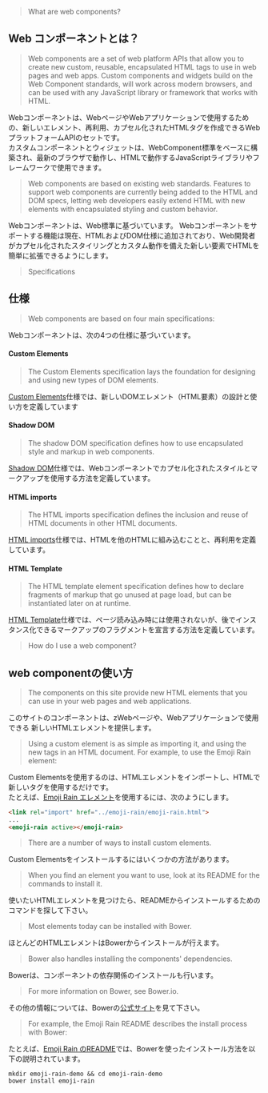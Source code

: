 > What are web components?  

## Web コンポーネントとは？  
 
> Web components are a set of web platform APIs that allow you to create new custom, reusable, encapsulated HTML tags to use in web pages and web apps. Custom components and widgets build on the Web Component standards, will work across modern browsers, and can be used with any JavaScript library or framework that works with HTML.

Webコンポーネントは、WebページやWebアプリケーションで使用するための、新しいエレメント、再利用、カプセル化されたHTMLタグを作成できるWebプラットフォームAPIのセットです。  
カスタムコンポーネントとウィジェットは、WebComponent標準をベースに構築され、最新のブラウザで動作し、HTMLで動作するJavaScriptライブラリやフレームワークで使用できます。

> Web components are based on existing web standards. Features to support web components are currently being added to the HTML and DOM specs, letting web developers easily extend HTML with new elements with encapsulated styling and custom behavior.  

Webコンポーネントは、Web標準に基づいています。
Webコンポーネントをサポートする機能は現在、HTMLおよびDOM仕様に追加されており、Web開発者がカプセル化されたスタイリングとカスタム動作を備えた新しい要素でHTMLを簡単に拡張できるようにします。  


> Specifications

## 仕様

> Web components are based on four main specifications:

Webコンポーネントは、次の4つの仕様に基づいています。

#### Custom Elements  

> The Custom Elements specification lays the foundation for designing and using new types of DOM elements.

[Custom Elements](https://w3c.github.io/webcomponents/spec/custom/)仕様では、新しいDOMエレメント（HTML要素）の設計と使い方を定義しています  

#### Shadow DOM  

> The shadow DOM specification defines how to use encapsulated style and markup in web components.
  
[Shadow DOM](https://w3c.github.io/webcomponents/spec/shadow/)仕様では、Webコンポーネントでカプセル化されたスタイルとマークアップを使用する方法を定義しています。    

#### HTML imports

> The HTML imports specification defines the inclusion and reuse of HTML documents in other HTML documents.

[HTML imports](https://w3c.github.io/webcomponents/spec/imports/)仕様では、HTMLを他のHTMLに組み込むことと、再利用を定義しています。

#### HTML Template

> The HTML template element specification defines how to declare fragments of markup that go unused at page load, but can be instantiated later on at runtime.

[HTML Template](https://html.spec.whatwg.org/multipage/scripting.html#the-template-element/)仕様では、ページ読み込み時には使用されないが、後でインスタンス化できるマークアップのフラグメントを宣言する方法を定義しています。

> How do I use a web component?
## web componentの使い方

> The components on this site provide new HTML elements that you can use in your web pages and web applications.

このサイトのコンポーネントは、zWebページや、Webアプリケーションで使用できる 新しいHTMLエレメントを提供します。

> Using a custom element is as simple as importing it, and using the new tags in an HTML document. For example, to use the Emoji Rain element:

Custom Elementsを使用するのは、HTMLエレメントをインポートし、HTMLで新しいタグを使用するだけです。  
たとえば、[Emoji Rain エレメント](https://www.webcomponents.org/element/notwaldorf/emoji-rain)を使用するには、次のようにします。

```html
<link rel="import" href="../emoji-rain/emoji-rain.html">
...
<emoji-rain active></emoji-rain>
```

> There are a number of ways to install custom elements.
 
Custom Elementsをインストールするにはいくつかの方法があります。

> When you find an element you want to use, look at its README for the commands to install it.

使いたいHTMLエレメントを見つけたら、READMEからインストールするためのコマンドを探して下さい。
 
> Most elements today can be installed with Bower. 

ほとんどのHTMLエレメントはBowerからインストールが行えます。

> Bower also handles installing the components' dependencies. 

Bowerは、コンポーネントの依存関係のインストールも行います。

> For more information on Bower, see Bower.io.

その他の情報については、Bowerの[公式サイト](https://bower.io/)を見て下さい。



> For example, the Emoji Rain README describes the install process with Bower:

たとえば、[Emoji Rain のREADME](https://www.webcomponents.org/element/notwaldorf/emoji-rain)では、Bowerを使ったインストール方法を以下の説明されています。

```
mkdir emoji-rain-demo && cd emoji-rain-demo
bower install emoji-rain
```